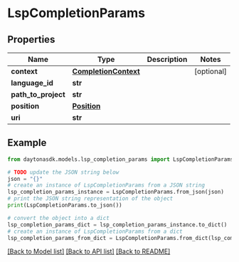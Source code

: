 # LspCompletionParams


## Properties

Name | Type | Description | Notes
------------ | ------------- | ------------- | -------------
**context** | [**CompletionContext**](CompletionContext.md) |  | [optional] 
**language_id** | **str** |  | 
**path_to_project** | **str** |  | 
**position** | [**Position**](Position.md) |  | 
**uri** | **str** |  | 

## Example

```python
from daytonasdk.models.lsp_completion_params import LspCompletionParams

# TODO update the JSON string below
json = "{}"
# create an instance of LspCompletionParams from a JSON string
lsp_completion_params_instance = LspCompletionParams.from_json(json)
# print the JSON string representation of the object
print(LspCompletionParams.to_json())

# convert the object into a dict
lsp_completion_params_dict = lsp_completion_params_instance.to_dict()
# create an instance of LspCompletionParams from a dict
lsp_completion_params_from_dict = LspCompletionParams.from_dict(lsp_completion_params_dict)
```
[[Back to Model list]](../README.md#documentation-for-models) [[Back to API list]](../README.md#documentation-for-api-endpoints) [[Back to README]](../README.md)



